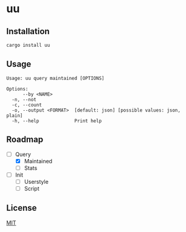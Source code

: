 # uu

## Installation

```sh
cargo install uu
```

## Usage

```
Usage: uu query maintained [OPTIONS]

Options:
      --by <NAME>
  -n, --not
  -c, --count
  -o, --output <FORMAT>  [default: json] [possible values: json, plain]
  -h, --help             Print help
```

## Roadmap

- [ ] Query
  - [x] Maintained
  - [ ] Stats
- [ ] Init
  - [ ] Userstyle
  - [ ] Script

## License

[MIT](LICENSE)
